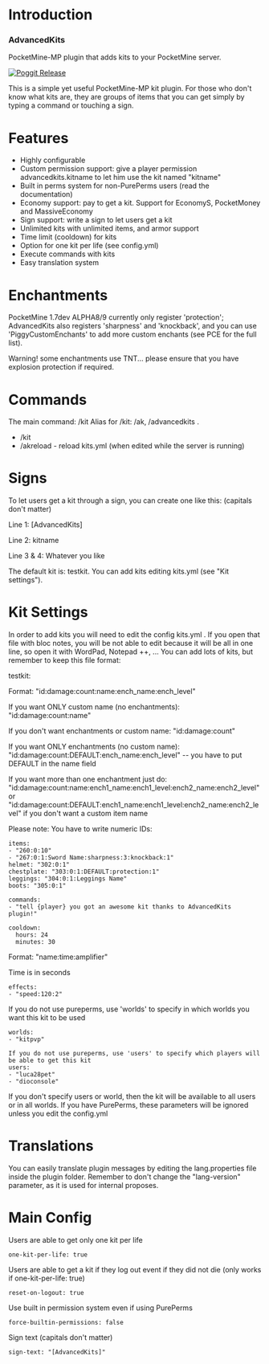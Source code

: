 # Introduction

### AdvancedKits

PocketMine-MP plugin that adds kits to your PocketMine server.

[![Poggit Release](https://poggit.pmmp.io/shield.approved/AdvancedKits)](https://poggit.pmmp.io/p/AdvancedKits)

This is a simple yet useful PocketMine-MP kit plugin. For those who don't know what kits are, they are groups of items that you can get simply by typing a command or touching a sign.

# Features

- Highly configurable
- Custom permission support: give a player permission advancedkits.kitname to let him use the kit named "kitname"
- Built in perms system for non-PurePerms users (read the documentation)
- Economy support: pay to get a kit. Support for EconomyS, PocketMoney and MassiveEconomy
- Sign support: write a sign to let users get a kit
- Unlimited kits with unlimited items, and armor support
- Time limit (cooldown) for kits
- Option for one kit per life (see config.yml)
- Execute commands with kits
- Easy translation system

# Enchantments

PocketMine 1.7dev ALPHA8/9 currently only register 'protection'; AdvancedKits also registers 'sharpness' and 'knockback', and you can use 'PiggyCustomEnchants' to add more custom enchants (see PCE for the full list).

Warning! some enchantments use TNT... please ensure that you have explosion protection if required.

# Commands

The main command: /kit
Alias for /kit: /ak, /advancedkits .

- /kit
- /akreload - reload kits.yml (when edited while the server is running)

 

# Signs

To let users get a kit through a sign, you can create one like this: (capitals don't matter)

Line 1: [AdvancedKits]

Line 2: kitname

Line 3 & 4: Whatever you like


The default kit is: testkit.
You can add kits editing kits.yml (see "Kit settings").

# Kit Settings

In order to add kits you will need to edit the config kits.yml .
If you open that file with bloc notes, you will be not able to edit because it will be all in one line, so open it with WordPad, Notepad ++, ...
You can add lots of kits, but remember to keep this file format:


testkit:

  Format: "id:damage:count:name:ench_name:ench_level"

  If you want ONLY custom name (no enchantments): "id:damage:count:name"

  If you don't want enchantments or custom name: "id:damage:count"

  If you want ONLY enchantments (no custom name): "id:damage:count:DEFAULT:ench_name:ench_level" -- you have to put DEFAULT in the name field

  If you want more than one enchantment just do: "id:damage:count:name:ench1_name:ench1_level:ench2_name:ench2_level"
  or "id:damage:count:DEFAULT:ench1_name:ench1_level:ench2_name:ench2_level" if you don't want a custom item name

  Please note: You have to write numeric IDs:
  ```
  items:
  - "260:0:10"
  - "267:0:1:Sword Name:sharpness:3:knockback:1"
  helmet: "302:0:1"
  chestplate: "303:0:1:DEFAULT:protection:1"
  leggings: "304:0:1:Leggings Name"
  boots: "305:0:1"

  commands:
  - "tell {player} you got an awesome kit thanks to AdvancedKits plugin!"

  cooldown:
    hours: 24
    minutes: 30

  ```
  Format: "name:time:amplifier"
  
  Time is in seconds
  
  ```
  effects:
  - "speed:120:2"
  
  ```

  If you do not use pureperms, use 'worlds' to specify in which worlds you want this kit to be used
 
  ```
  worlds:
  - "kitpvp"
  
  If you do not use pureperms, use 'users' to specify which players will be able to get this kit
  users:
  - "luca28pet"
  - "dioconsole"
  ```


If you don't specify users or world, then the kit will be available to all users or in all worlds.
If you have PurePerms, these parameters will be ignored unless you edit the config.yml


# Translations

You can easily translate plugin messages by editing the lang.properties file inside the plugin folder. Remember to don't change the "lang-version" parameter, as it is used for internal proposes.

# Main Config

Users are able to get only one kit per life

```
one-kit-per-life: true
```

Users are able to get a kit if they log out event if they did not die (only works if one-kit-per-life: true)

```
reset-on-logout: true
```

Use built in permission system even if using PurePerms

```
force-builtin-permissions: false
```

Sign text (capitals don't matter)

```
sign-text: "[AdvancedKits]"
```
